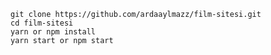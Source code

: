`git clone https://github.com/ardaaylmazz/film-sitesi.git`<br/>
`cd film-sitesi`<br/>
`yarn or npm install`<br/>
`yarn start or npm start`<br/>
